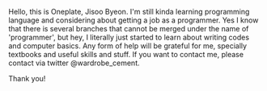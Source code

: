 Hello, this is Oneplate, Jisoo Byeon.
I'm still kinda learning programming language and considering about getting a job as a programmer.
Yes I know that there is several branches that cannot be merged under the name of 'programmer',
but hey, I literally just started to learn about writing codes and computer basics.
Any form of help will be grateful for me, specially textbooks and useful skills and stuff.
If you want to contact me, please contact via twitter @wardrobe_cement.

Thank you!

<!---
Oneplate/Oneplate is a ✨ special ✨ repository because its `README.md` (this file) appears on your GitHub profile.
You can click the Preview link to take a look at your changes.
--->
